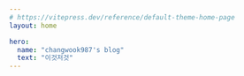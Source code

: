 ```yaml
---
# https://vitepress.dev/reference/default-theme-home-page
layout: home

hero:
  name: "changwook987's blog"
  text: "이것저것"
---
```


